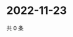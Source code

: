 # 2022-11-23

共 0 条

<!-- BEGIN WEIBO -->
<!-- 最后更新时间 Wed Nov 23 2022 05:12:55 GMT+0800 (China Standard Time) -->

<!-- END WEIBO -->
